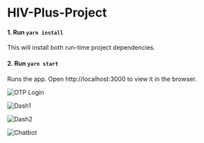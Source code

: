 # HIV-Plus-Project

#### 1. Run `yarn install`
This will install both run-time project dependencies.

#### 2. Run `yarn start`
Runs the app.
Open http://localhost:3000 to view it in the browser.

![OTP Login](https://github.com/[username]/[reponame]/blob/[branch]/image.jpg?raw=true)

![Dash1 ](https://github.com/[username]/[reponame]/blob/[branch]/image.jpg?raw=true)

![Dash2](https://github.com/[username]/[reponame]/blob/[branch]/image.jpg?raw=true)

![Chatbot](https://github.com/[username]/[reponame]/blob/[branch]/image.jpg?raw=true)
